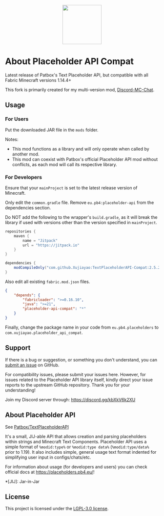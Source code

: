 <p align="center">
<img width=128 src="https://cdn.jsdelivr.net/gh/Xujiayao/TextPlaceholderAPI-Compat@master/icon.png">
</p>

# About Placeholder API Compat

Latest release of Patbox's Text Placeholder API, but compatible with all Fabric Minecraft versions 1.14.4+

This fork is primarily created for my multi-version mod, [Discord-MC-Chat](https://github.com/Xujiayao/Discord-MC-Chat).

## Usage

### For Users

Put the downloaded JAR file in the `mods` folder.

Notes:

- This mod functions as a library and will only operate when called by another mod.
- This mod can coexist with Patbox's official Placeholder API mod without conflicts, as each mod will call its respective library.

### For Developers

Ensure that your `mainProject` is set to the latest release version of Minecraft.

Only edit the `common.gradle` file. Remove `eu.pb4:placeholder-api` from the dependencies section.

Do NOT add the following to the wrapper's `build.gradle`, as it will break the library if used with versions other than the version specified in `mainProject`.

```groovy
repositories {
	maven {
		name = "Jitpack"
		url = "https://jitpack.io"
	}
}

dependencies {
	modCompileOnly("com.github.Xujiayao:TextPlaceholderAPI-Compat:2.5.2-compat.1")
}
```

Also edit all existing `fabric.mod.json` files.

```json
{
	"depends": {
		"fabricloader": ">=0.16.10",
		"java": ">=21",
		"placeholder-api-compat": "*"
	}
}
```

Finally, change the package name in your code from `eu.pb4.placeholders` to `com.xujiayao.placeholder_api_compat`.

## Support

If there is a bug or suggestion, or something you don't understand, you can [submit an issue](https://github.com/Xujiayao/TextPlaceholderAPI-Compat/issues/new/choose) on GitHub.

For compatibility issues, please submit your issues here. However, for issues related to the Placeholder API library itself, kindly direct your issue reports to the upstream GitHub repository. Thank you for your understanding!

Join my Discord server through: https://discord.gg/kbXkV6k2XU

## About Placeholder API

See [Patbox/TextPlaceholderAPI](https://github.com/Patbox/TextPlaceholderAPI)

It's a small, JIJ-able API that allows creation and parsing placeholders within strings and Minecraft Text Components.
Placeholder API uses a simple format of `%modid:type%` or `%modid:type data%` (`%modid:type/data%` prior to 1.19).
It also includes simple, general usage text format indented for simplifying user input in configs/chats/etc.

For information about usage (for developers and users) you can check official docs at https://placeholders.pb4.eu/!

\*[JIJ]: Jar-in-Jar

## License

This project is licensed under the [LGPL-3.0 license](https://github.com/Xujiayao/TextPlaceholderAPI-Compat/blob/master/LICENSE).